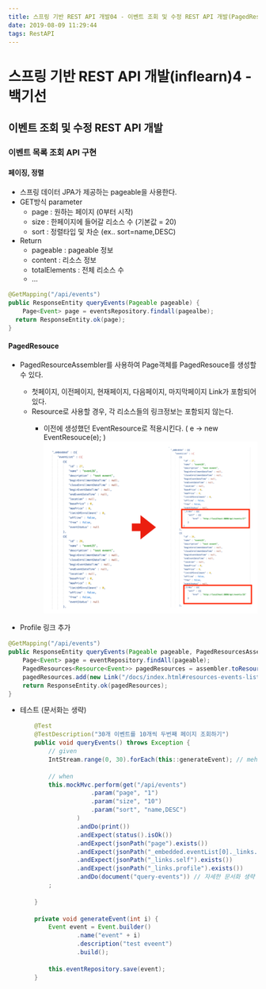 ```yaml
---
title: 스프링 기반 REST API 개발04 - 이벤트 조회 및 수정 REST API 개발(PagedResouce)
date: 2019-08-09 11:29:44
tags: RestAPI
---
```

# 스프링 기반 REST API 개발(inflearn)4 - 백기선

## 이벤트 조회 및 수정 REST API 개발

### 이벤트 목록 조회 API 구현

#### 페이징, 정렬
- 스프링 데이터 JPA가 제공하는 pageable을 사용한다.
- GET방식 parameter
  - page : 원하는 페이지 (0부터 시작)
  - size : 한페이지에 들어갈 리소스 수 (기본값 = 20)
  - sort : 정렬타입 및 차순 (ex.. sort=name,DESC)
- Return 
  - pageable : pageable 정보
  - content : 리소스 정보
  - totalElements : 전체 리소스 수
  - …
  
```java
@GetMapping("/api/events")
public ResponseEntity queryEvents(Pageable pageable) {
	Page<Event> page = eventsRepository.findall(pagealbe);
  return ResponseEntity.ok(page);
}
```

#### PagedResouce

- PagedResourceAssembler<T>를 사용하여 Page객체를 PagedResouce를 생성할 수 있다.
  - 첫페이지, 이전페이지, 현재페이지, 다음페이지, 마지막페이지 Link가 포함되어있다.
  - Resource<Event>로 사용할 경우, 각 리소스들의 링크정보는 포함되지 않는다.
    - 이전에 생성했던 EventResource로 적용시킨다. ( e -> new EventResouce(e); )
    ![restapi04-1](/images/restapi/restapi04-1.png)

- Profile 링크 추가

```java
@GetMapping("/api/events")
public ResponseEntity queryEvents(Pageable pageable, PagedResourcesAssembler<Event> assembler) {
    Page<Event> page = eventRepository.findAll(pageable);
    PagedResources<Resource<Event>> pagedResources = assembler.toResource(page, e -> new EventResource(e));
    pagedResources.add(new Link("/docs/index.html#resources-events-list").withRel("profile"));
    return ResponseEntity.ok(pagedResources);
}
```

- 테스트 (문서화는 생략)
  ```java
      @Test
      @TestDescription("30개 이벤트를 10개씩 두번째 페이지 조회하기")
      public void queryEvents() throws Exception {
          // given
          IntStream.range(0, 30).forEach(this::generateEvent); // mehtod reference로 간결에가 사용이 가능
  
          // when
          this.mockMvc.perform(get("/api/events")
                      .param("page", "1")
                      .param("size", "10")
                      .param("sort", "name,DESC")
                  )
                  .andDo(print())
                  .andExpect(status().isOk())
                  .andExpect(jsonPath("page").exists())
                  .andExpect(jsonPath("_embedded.eventList[0]._links.self").exists())
                  .andExpect(jsonPath("_links.self").exists())
                  .andExpect(jsonPath("_links.profile").exists())
                  .andDo(document("query-events")) // 자세한 문서화 생략
          ;
  
      }
  
      private void generateEvent(int i) {
          Event event = Event.builder()
                  .name("event" + i)
                  .description("test eveent")
                  .build();
  
          this.eventRepository.save(event);
      }
  ```
<br><br>


